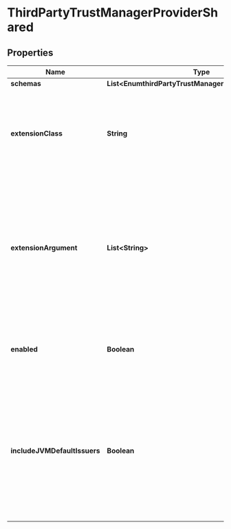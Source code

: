 

# ThirdPartyTrustManagerProviderShared


## Properties

| Name | Type | Description | Notes |
|------------ | ------------- | ------------- | -------------|
|**schemas** | **List&lt;EnumthirdPartyTrustManagerProviderSchemaUrn&gt;** |  |  |
|**extensionClass** | **String** | The fully-qualified name of the Java class providing the logic for the Third Party Trust Manager Provider. |  |
|**extensionArgument** | **List&lt;String&gt;** | The set of arguments used to customize the behavior for the Third Party Trust Manager Provider. Each configuration property should be given in the form &#39;name&#x3D;value&#39;. |  [optional] |
|**enabled** | **Boolean** | Indicate whether the Trust Manager Provider is enabled for use. |  |
|**includeJVMDefaultIssuers** | **Boolean** | Indicates whether certificates issued by an authority included in the JVM&#39;s set of default issuers should be automatically trusted, even if they would not otherwise be trusted by this provider. |  [optional] |



